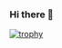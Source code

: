 ### Hi there 👋

<!--
**Aharonyan-Narek/Aharonyan-Narek** is a ✨ _special_ ✨ repository because its `README.md` (this file) appears on your GitHub profile.

Here are some ideas to get you started:

- 🔭 I’m currently working on ...
- 🌱 I’m currently learning ...
- 👯 I’m looking to collaborate on ...
- 🤔 I’m looking for help with ...
- 💬 Ask me about ...
- 📫 How to reach me: ...
- 😄 Pronouns: ...
- ⚡ Fun fact: ...
-->

[![trophy](https://github-profile-trophy.vercel.app/?username=Aharonyan-Narek&title=-Commits,-Issues,-PullRequest,-Reviews&theme=nord)](https://github.com/ryo-ma/github-profile-trophy)

  

